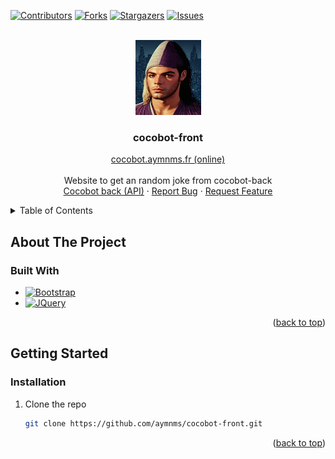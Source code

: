 <a id="readme-top"></a>

[![Contributors][contributors-shield]][contributors-url]
[![Forks][forks-shield]][forks-url]
[![Stargazers][stars-shield]][stars-url]
[![Issues][issues-shield]][issues-url]

<!-- PROJECT LOGO -->
<br />
<div align="center">
  <a href="https://github.com/aymnms/cocobot-front">
    <img src="images/cocobot.jpg" alt="Logo" width="105" height="120">
  </a>

<h3 align="center">cocobot-front</h3>

  <p align="center">
    <a href="https://cocobot.aymnms.fr">cocobot.aymnms.fr (online)</a>
    <br>
    <br>
    Website to get an random joke from cocobot-back
    <br>
    <a href="https://github.com/aymnms/cocobot-back">Cocobot back (API)</a>
    ·
    <a href="https://github.com/aymnms/cocobot-front/issues/new?labels=bug&template=bug-report---.md">Report Bug</a>
    ·
    <a href="https://github.com/aymnms/cocobot-front/issues/new?labels=enhancement&template=feature-request---.md">Request Feature</a>
  </p>
</div>



<!-- TABLE OF CONTENTS -->
<details>
  <summary>Table of Contents</summary>
  <ol>
    <li>
      <a href="#about-the-project">About The Project</a>
      <ul>
        <li><a href="#built-with">Built With</a></li>
      </ul>
    </li>
    <li>
      <a href="#getting-started">Getting Started</a>
      <ul>
        <li><a href="#installation">Installation</a></li>
      </ul>
    </li>
  </ol>
</details>



<!-- ABOUT THE PROJECT -->
## About The Project

### Built With

* [![Bootstrap][Bootstrap.com]][Bootstrap-url]
* [![JQuery][JQuery.com]][JQuery-url]

<p align="right">(<a href="#readme-top">back to top</a>)</p>

<!-- GETTING STARTED -->
## Getting Started

### Installation

1. Clone the repo
   ```sh
   git clone https://github.com/aymnms/cocobot-front.git
   ```

<p align="right">(<a href="#readme-top">back to top</a>)</p>


<!-- MARKDOWN LINKS & IMAGES -->
<!-- https://www.markdownguide.org/basic-syntax/#reference-style-links -->
[contributors-shield]: https://img.shields.io/github/contributors/aymnms/cocobot-front.svg?style=for-the-badge
[contributors-url]: https://github.com/aymnms/cocobot-front/graphs/contributors
[forks-shield]: https://img.shields.io/github/forks/aymnms/cocobot-front.svg?style=for-the-badge
[forks-url]: https://github.com/aymnms/cocobot-front/network/members
[stars-shield]: https://img.shields.io/github/stars/aymnms/cocobot-front.svg?style=for-the-badge
[stars-url]: https://github.com/aymnms/cocobot-front/stargazers
[issues-shield]: https://img.shields.io/github/issues/aymnms/cocobot-front.svg?style=for-the-badge
[issues-url]: https://github.com/aymnms/cocobot-front/issues
[Bootstrap.com]: https://img.shields.io/badge/Bootstrap-563D7C?style=for-the-badge&logo=bootstrap&logoColor=white
[Bootstrap-url]: https://getbootstrap.com
[JQuery.com]: https://img.shields.io/badge/jQuery-0769AD?style=for-the-badge&logo=jquery&logoColor=white
[JQuery-url]: https://jquery.com 